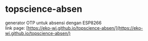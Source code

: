 # topscience-absen
generator OTP untuk absensi dengan ESP8266<br>
link page: [https://eko-wi.github.io/topscience-absen/](https://eko-wi.github.io/topscience-absen/)
